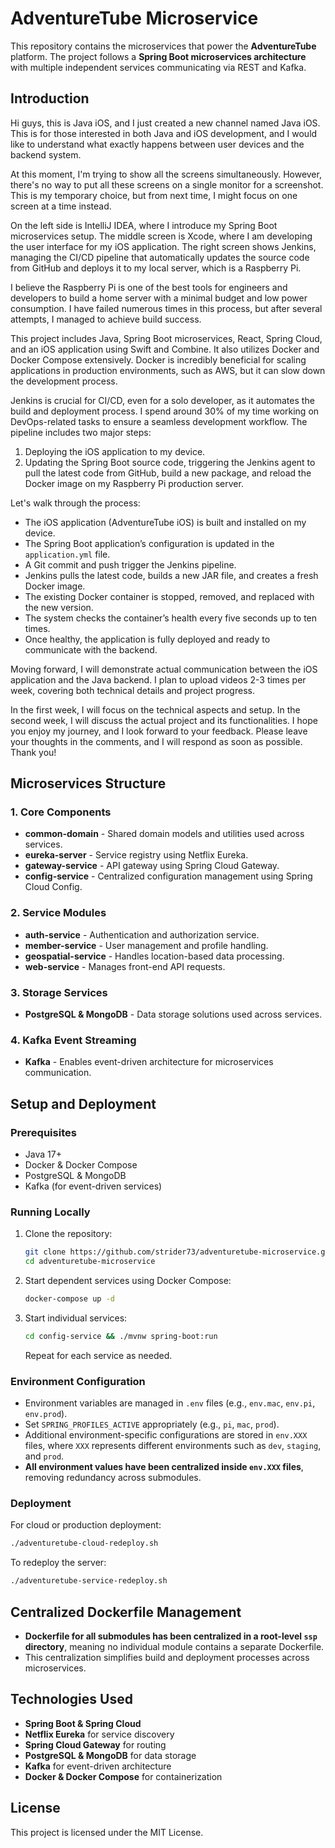 # AdventureTube Microservice

This repository contains the microservices that power the **AdventureTube** platform. The project follows a **Spring Boot microservices architecture** with multiple independent services communicating via REST and Kafka.

## Introduction

Hi guys, this is Java iOS, and I just created a new channel named Java iOS. This is for those interested in both Java and iOS development, and I would like to understand what exactly happens between user devices and the backend system.

At this moment, I'm trying to show all the screens simultaneously. However, there's no way to put all these screens on a single monitor for a screenshot. This is my temporary choice, but from next time, I might focus on one screen at a time instead.

On the left side is IntelliJ IDEA, where I introduce my Spring Boot microservices setup. The middle screen is Xcode, where I am developing the user interface for my iOS application. The right screen shows Jenkins, managing the CI/CD pipeline that automatically updates the source code from GitHub and deploys it to my local server, which is a Raspberry Pi.

I believe the Raspberry Pi is one of the best tools for engineers and developers to build a home server with a minimal budget and low power consumption. I have failed numerous times in this process, but after several attempts, I managed to achieve build success.

This project includes Java, Spring Boot microservices, React, Spring Cloud, and an iOS application using Swift and Combine. It also utilizes Docker and Docker Compose extensively. Docker is incredibly beneficial for scaling applications in production environments, such as AWS, but it can slow down the development process.

Jenkins is crucial for CI/CD, even for a solo developer, as it automates the build and deployment process. I spend around 30% of my time working on DevOps-related tasks to ensure a seamless development workflow. The pipeline includes two major steps:
1. Deploying the iOS application to my device.
2. Updating the Spring Boot source code, triggering the Jenkins agent to pull the latest code from GitHub, build a new package, and reload the Docker image on my Raspberry Pi production server.

Let's walk through the process:
- The iOS application (AdventureTube iOS) is built and installed on my device.
- The Spring Boot application’s configuration is updated in the `application.yml` file.
- A Git commit and push trigger the Jenkins pipeline.
- Jenkins pulls the latest code, builds a new JAR file, and creates a fresh Docker image.
- The existing Docker container is stopped, removed, and replaced with the new version.
- The system checks the container’s health every five seconds up to ten times.
- Once healthy, the application is fully deployed and ready to communicate with the backend.

Moving forward, I will demonstrate actual communication between the iOS application and the Java backend. I plan to upload videos 2-3 times per week, covering both technical details and project progress.

In the first week, I will focus on the technical aspects and setup. In the second week, I will discuss the actual project and its functionalities. I hope you enjoy my journey, and I look forward to your feedback. Please leave your thoughts in the comments, and I will respond as soon as possible. Thank you!

## Microservices Structure

### 1. Core Components
- **common-domain** - Shared domain models and utilities used across services.
- **eureka-server** - Service registry using Netflix Eureka.
- **gateway-service** - API gateway using Spring Cloud Gateway.
- **config-service** - Centralized configuration management using Spring Cloud Config.

### 2. Service Modules
- **auth-service** - Authentication and authorization service.
- **member-service** - User management and profile handling.
- **geospatial-service** - Handles location-based data processing.
- **web-service** - Manages front-end API requests.

### 3. Storage Services
- **PostgreSQL & MongoDB** - Data storage solutions used across services.

### 4. Kafka Event Streaming
- **Kafka** - Enables event-driven architecture for microservices communication.

## Setup and Deployment

### Prerequisites
- Java 17+
- Docker & Docker Compose
- PostgreSQL & MongoDB
- Kafka (for event-driven services)

### Running Locally

1. Clone the repository:
   ```sh
   git clone https://github.com/strider73/adventuretube-microservice.git
   cd adventuretube-microservice
   ```

2. Start dependent services using Docker Compose:
   ```sh
   docker-compose up -d
   ```

3. Start individual services:
   ```sh
   cd config-service && ./mvnw spring-boot:run
   ```
   Repeat for each service as needed.

### Environment Configuration

- Environment variables are managed in `.env` files (e.g., `env.mac`, `env.pi`, `env.prod`).
- Set `SPRING_PROFILES_ACTIVE` appropriately (e.g., `pi`, `mac`, `prod`).
- Additional environment-specific configurations are stored in `env.XXX` files, where `XXX` represents different environments such as `dev`, `staging`, and `prod`.
- **All environment values have been centralized inside `env.XXX` files**, removing redundancy across submodules.

### Deployment

For cloud or production deployment:
```sh
./adventuretube-cloud-redeploy.sh
```

To redeploy the server:
```sh
./adventuretube-service-redeploy.sh
```

## Centralized Dockerfile Management
- **Dockerfile for all submodules has been centralized in a root-level `ssp` directory**, meaning no individual module contains a separate Dockerfile.
- This centralization simplifies build and deployment processes across microservices.

## Technologies Used
- **Spring Boot & Spring Cloud**
- **Netflix Eureka** for service discovery
- **Spring Cloud Gateway** for routing
- **PostgreSQL & MongoDB** for data storage
- **Kafka** for event-driven architecture
- **Docker & Docker Compose** for containerization

## License
This project is licensed under the MIT License.

